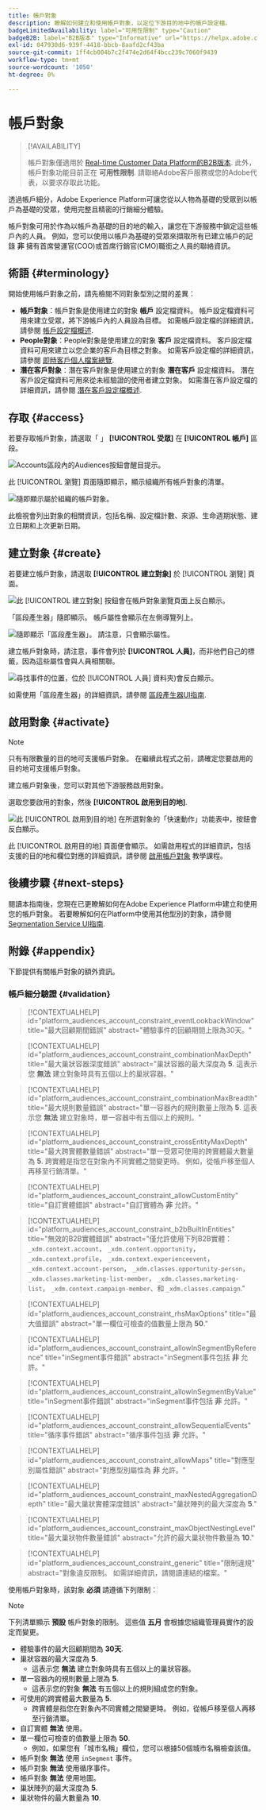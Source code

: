 ```yaml
---
title: 帳戶對象
description: 瞭解如何建立和使用帳戶對象，以定位下游目的地中的帳戶設定檔。
badgeLimitedAvailability: label="可用性限制" type="Caution"
badgeB2B: label="B2B版本" type="Informative" url="https://helpx.adobe.com/legal/product-descriptions/real-time-customer-data-platform-b2b-edition-prime-and-ultimate-packages.html newtab=true"
exl-id: 047930d6-939f-4418-bbcb-8aafd2cf43ba
source-git-commit: 1ff4cb004b7c2f474e2d64f4bcc239c7060f9439
workflow-type: tm+mt
source-wordcount: '1050'
ht-degree: 0%

---
```


# 帳戶對象

>[!AVAILABILITY]
>
>帳戶對象僅適用於 [Real-time Customer Data Platform的B2B版本](../../rtcdp/b2b-overview.md). 此外，帳戶對象功能目前正在 **可用性限制**. 請聯絡Adobe客戶服務或您的Adobe代表，以要求存取此功能。

透過帳戶細分，Adobe Experience Platform可讓您從以人物為基礎的受眾到以帳戶為基礎的受眾，使用完整且精密的行銷細分體驗。

帳戶對象可用於作為以帳戶為基礎的目的地的輸入，讓您在下游服務中鎖定這些帳戶內的人員。 例如，您可以使用以帳戶為基礎的受眾來擷取所有已建立帳戶的記錄 **非** 擁有首席營運官(COO)或首席行銷官(CMO)職銜之人員的聯絡資訊。

## 術語 {#terminology}

開始使用帳戶對象之前，請先檢閱不同對象型別之間的差異：

- **帳戶對象**：帳戶對象是使用建立的對象 **帳戶** 設定檔資料。 帳戶設定檔資料可用來建立受眾，將下游帳戶內的人員設為目標。 如需帳戶設定檔的詳細資訊，請參閱 [帳戶設定檔概述](../../rtcdp/accounts/account-profile-overview.md).
- **People對象**：People對象是使用建立的對象 **客戶** 設定檔資料。 客戶設定檔資料可用來建立以您企業的客戶為目標之對象。 如需客戶設定檔的詳細資訊，請參閱 [即時客戶個人檔案總覽](../../profile/home.md).
- **潛在客戶對象**：潛在客戶對象是使用建立的對象 **潛在客戶** 設定檔資料。 潛在客戶設定檔資料可用來從未經驗證的使用者建立對象。 如需潛在客戶設定檔的詳細資訊，請參閱 [潛在客戶設定檔概述](../../profile/ui/prospect-profile.md).

## 存取 {#access}

若要存取帳戶對象，請選取「 」 **[!UICONTROL 受眾]** 在 **[!UICONTROL 帳戶]** 區段。

![Accounts區段內的Audiences按鈕會醒目提示。](../images/ui/account-audiences/select.png)

此 [!UICONTROL 瀏覽] 頁面隨即顯示，顯示組織所有帳戶對象的清單。

![隨即顯示屬於組織的帳戶對象。](../images/ui/account-audiences/browse.png)

此檢視會列出對象的相關資訊，包括名稱、設定檔計數、來源、生命週期狀態、建立日期和上次更新日期。

## 建立對象 {#create}

若要建立帳戶對象，請選取 **[!UICONTROL 建立對象]** 於 [!UICONTROL 瀏覽] 頁面。

![此 [!UICONTROL 建立對象] 按鈕會在帳戶對象瀏覽頁面上反白顯示。](../images/ui/account-audiences/select-create-audience.png)

「區段產生器」隨即顯示。 帳戶屬性會顯示在左側導覽列上。

![隨即顯示「區段產生器」。 請注意，只會顯示屬性。](../images/ui/account-audiences/segment-builder.png)

建立帳戶對象時，請注意，事件會列於 **[!UICONTROL 人員]**，而非他們自己的標籤，因為這些屬性會與人員相關聯。

![尋找事件的位置，位於 [!UICONTROL 人員] 資料夾)會反白顯示。](../images/ui/account-audiences/attributes.png)

如需使用「區段產生器」的詳細資訊，請參閱 [區段產生器UI指南](./segment-builder.md).

## 啟用對象 {#activate}

>[!NOTE]
>
>只有有限數量的目的地可支援帳戶對象。 在繼續此程式之前，請確定您要啟用的目的地可支援帳戶對象。

建立帳戶對象後，您可以對其他下游服務啟用對象。

選取您要啟用的對象，然後 **[!UICONTROL 啟用到目的地]**.

![此 [!UICONTROL 啟用到目的地] 在所選對象的「快速動作」功能表中，按鈕會反白顯示。](../images/ui/account-audiences/activate.png)

此 [!UICONTROL 啟用目的地] 頁面便會顯示。 如需啟用程式的詳細資訊，包括支援的目的地和欄位對應的詳細資訊，請參閱 [啟用帳戶對象](/help/destinations/ui/activate-account-audiences.md) 教學課程。

## 後續步驟 {#next-steps}

閱讀本指南後，您現在已更瞭解如何在Adobe Experience Platform中建立和使用您的帳戶對象。 若要瞭解如何在Platform中使用其他型別的對象，請參閱 [Segmentation Service UI指南](./overview.md).

## 附錄 {#appendix}

下節提供有關帳戶對象的額外資訊。

### 帳戶細分驗證 {#validation}

>[!CONTEXTUALHELP]
>id="platform_audiences_account_constraint_eventLookbackWindow"
>title="最大回顧期間錯誤"
>abstract="體驗事件的回顧期間上限為30天。"

>[!CONTEXTUALHELP]
>id="platform_audiences_account_constraint_combinationMaxDepth"
>title="最大巢狀容器深度錯誤"
>abstract="巢狀容器的最大深度為 **5**. 這表示您 **無法** 建立對象時具有五個以上的巢狀容器。"

>[!CONTEXTUALHELP]
>id="platform_audiences_account_constraint_combinationMaxBreadth"
>title="最大規則數量錯誤"
>abstract="單一容器內的規則數量上限為 **5**. 這表示您 **無法** 建立對象時，單一容器中有五個以上的規則。"

>[!CONTEXTUALHELP]
>id="platform_audiences_account_constraint_crossEntityMaxDepth"
>title="最大跨實體數量錯誤"
>abstract="單一受眾可使用的跨實體最大數量為 **5**. 跨實體是指您在對象內不同實體之間變更時。 例如，從帳戶移至個人再移至行銷清單。"

>[!CONTEXTUALHELP]
>id="platform_audiences_account_constraint_allowCustomEntity"
>title="自訂實體錯誤"
>abstract="自訂實體為 **非** 允許。"

>[!CONTEXTUALHELP]
>id="platform_audiences_account_constraint_b2bBuiltInEntities"
>title="無效的B2B實體錯誤"
>abstract="僅允許使用下列B2B實體： `_xdm.context.account`， `_xdm.content.opportunity`， `_xdm.context.profile`， `_xdm.context.experienceevent`， `_xdm.context.account-person`， `_xdm.classes.opportunity-person`， `_xdm.classes.marketing-list-member`， `_xdm.classes.marketing-list`， `_xdm.context.campaign-member`、和 `_xdm.classes.campaign`."

>[!CONTEXTUALHELP]
>id="platform_audiences_account_constraint_rhsMaxOptions"
>title="最大值錯誤"
>abstract="單一欄位可檢查的值數量上限為 **50**."

>[!CONTEXTUALHELP]
>id="platform_audiences_account_constraint_allowInSegmentByReference"
>title="inSegment事件錯誤"
>abstract="inSegment事件包括 **非** 允許。"

>[!CONTEXTUALHELP]
>id="platform_audiences_account_constraint_allowInSegmentByValue"
>title="inSegment事件錯誤"
>abstract="inSegment事件包括 **非** 允許。"

>[!CONTEXTUALHELP]
>id="platform_audiences_account_constraint_allowSequentialEvents"
>title="循序事件錯誤"
>abstract="循序事件包括 **非** 允許。"

>[!CONTEXTUALHELP]
>id="platform_audiences_account_constraint_allowMaps"
>title="對應型別屬性錯誤"
>abstract="對應型別屬性為 **非** 允許。"

>[!CONTEXTUALHELP]
>id="platform_audiences_account_constraint_maxNestedAggregationDepth"
>title="最大巢狀實體深度錯誤"
>abstract="巢狀陣列的最大深度為 **5**."

>[!CONTEXTUALHELP]
>id="platform_audiences_account_constraint_maxObjectNestingLevel"
>title="最大巢狀物件數量錯誤"
>abstract="允許的最大巢狀物件數量為 **10**."

>[!CONTEXTUALHELP]
>id="platform_audiences_account_constraint_generic"
>title="限制違規"
>abstract="對象違反限制。 如需詳細資訊，請閱讀連結的檔案。"

使用帳戶對象時，該對象 **必須** 請遵循下列限制：

>[!NOTE]
>
>下列清單顯示 **預設** 帳戶對象的限制。 這些值 **五月** 會根據您組織管理員實作的設定而變更。

- 體驗事件的最大回顧期間為 **30天**.
- 巢狀容器的最大深度為 **5**.
   - 這表示您 **無法** 建立對象時具有五個以上的巢狀容器。
- 單一容器內的規則數量上限為 **5**.
   - 這表示您的對象 **無法** 有五個以上的規則組成您的對象。
- 可使用的跨實體最大數量為 **5**.
   - 跨實體是指您在對象內不同實體之間變更時。 例如，從帳戶移至個人再移至行銷清單。
- 自訂實體 **無法** 使用。
- 單一欄位可檢查的值數量上限為 **50**.
   - 例如，如果您有「城市名稱」欄位，您可以根據50個城市名稱檢查該值。
- 帳戶對象 **無法** 使用 `inSegment` 事件。
- 帳戶對象 **無法** 使用循序事件。
- 帳戶對象 **無法** 使用地圖。
- 巢狀陣列的最大深度為 **5**.
- 巢狀物件的最大數量為 **10**.
